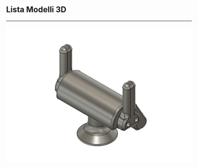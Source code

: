 
## Lista Modelli 3D

---
[![anteprima_adattatore_joystick][adattatore_joystick]][file_adattatore_joystick]


[file_adattatore_joystick]: Adattatore_Joystick_rev_1.4.f3d
[adattatore_joystick]: anteprime_presidi/adattatore_joystick.png
